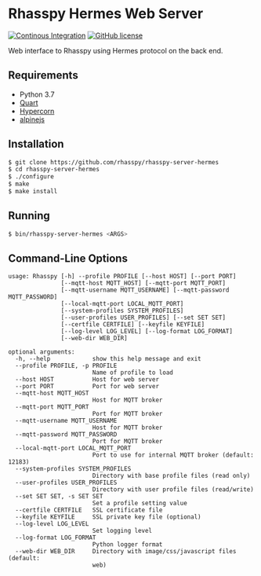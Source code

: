 # Rhasspy Hermes Web Server


[![Continous Integration](https://github.com/rhasspy/rhasspy-server-hermes/workflows/Tests/badge.svg)](https://github.com/rhasspy/rhasspy-server-hermes/actions)
[![GitHub license](https://img.shields.io/github/license/rhasspy/rhasspy-server-hermes.svg)](https://github.com/rhasspy/rhasspy-server-hermes/blob/master/LICENSE)

Web interface to Rhasspy using Hermes protocol on the back end.

## Requirements

* Python 3.7
* [Quart](https://gitlab.com/pgjones/quart)
* [Hypercorn](https://pgjones.gitlab.io/hypercorn)
* [alpinejs](https://github.com/alpinejs/alpine/)

## Installation

```bash
$ git clone https://github.com/rhasspy/rhasspy-server-hermes
$ cd rhasspy-server-hermes
$ ./configure
$ make
$ make install
```

## Running

```bash
$ bin/rhasspy-server-hermes <ARGS>
```

## Command-Line Options

```
usage: Rhasspy [-h] --profile PROFILE [--host HOST] [--port PORT]
               [--mqtt-host MQTT_HOST] [--mqtt-port MQTT_PORT]
               [--mqtt-username MQTT_USERNAME] [--mqtt-password MQTT_PASSWORD]
               [--local-mqtt-port LOCAL_MQTT_PORT]
               [--system-profiles SYSTEM_PROFILES]
               [--user-profiles USER_PROFILES] [--set SET SET]
               [--certfile CERTFILE] [--keyfile KEYFILE]
               [--log-level LOG_LEVEL] [--log-format LOG_FORMAT]
               [--web-dir WEB_DIR]

optional arguments:
  -h, --help            show this help message and exit
  --profile PROFILE, -p PROFILE
                        Name of profile to load
  --host HOST           Host for web server
  --port PORT           Port for web server
  --mqtt-host MQTT_HOST
                        Host for MQTT broker
  --mqtt-port MQTT_PORT
                        Port for MQTT broker
  --mqtt-username MQTT_USERNAME
                        Host for MQTT broker
  --mqtt-password MQTT_PASSWORD
                        Port for MQTT broker
  --local-mqtt-port LOCAL_MQTT_PORT
                        Port to use for internal MQTT broker (default: 12183)
  --system-profiles SYSTEM_PROFILES
                        Directory with base profile files (read only)
  --user-profiles USER_PROFILES
                        Directory with user profile files (read/write)
  --set SET SET, -s SET SET
                        Set a profile setting value
  --certfile CERTFILE   SSL certificate file
  --keyfile KEYFILE     SSL private key file (optional)
  --log-level LOG_LEVEL
                        Set logging level
  --log-format LOG_FORMAT
                        Python logger format
  --web-dir WEB_DIR     Directory with image/css/javascript files (default:
                        web)
```
